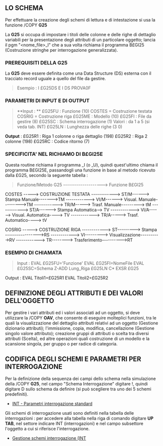 
## LO SCHEMA

Per effettuare la creazione degli schemi di lettura e di intestazione si usa la funzione /COPY  **G25**

La **G25** si occupa di impostare i titoli delle colonne e delle righe di dettaglio variabili per la presentazione degli attributi di un particolare oggetto; lancia il pgm "<nome_file>_I" che a sua volta richiama il programma B£GI25 (Costruzione stringhe per interrogazione generalizzata).

### PREREQUISITI DELLA G25

La **G25** deve essere definita come una Data Structure (DS) esterna con il tracciato record uguale a quello del file da gestire.

>Esempio :       I       £G25DS              E         I         DS                PROVA0F

### PARAMETRI DI INPUT E DI OUTPUT
>**Input : **
	             £G25FU :  Funzione (10)
   	                           COSTES = Costruzione testata
 	                           COSRIG = Costruzione riga
 	            £G25ME :  Modello (10)
                              £G25FI :  File da gestire (8)
                 	            £G25SC :  Schema interrogazione (1)
                                             Valori :  da 1 a 5 (si veda tab. INT)
                              £G25LN :  Lunghezza delle righe (3 0)

**Output** : 
	           £G25R1 :  Riga 1 colonne o riga dettaglio (198)
                             £G25R2 :  Riga 2 colonne (198)
                             £G25RC :  Codice ritorno (7)


### SPECIFICITA' NEL RICHIAMO DI B£GI25E

 Questa routine richiama il programma <nomefile>_I (o _U), quindi quest'ultimo chiama il programma B£GI25E, passandogli una funzione in base al metodo ricevuto dalla £G25, secondo  la seguente tabella : 

>Funzione/Metodo G25	-------------------->  Funzione B£GI25

COSTES -----> COSTRUZIONE TESTATA
------------>	ST/M------>	Stampa Manuale------->TM
------------>	VI/M------>	Visual. Manuale--------->TM
------------>	TR/M----->	Trasf. Manuale--------->	tM
------------>	ST/A------>	Stampa Automatica-->	TV
------------>	VI/A------>	Visual. Automatica---->	TV
------------>	TR/A----->	Trasf. Automatico---->	tV
			
COSRIG -----> COSTRUZIONE RIGA
------------>	ST--------->	Stampa ----------------->RS
------------>	VI--------->	Visualizzazione---------->RV
------------>	TR-------->	Trasferimento---------->RT



### ESEMPIO DI CHIAMATA
>Input : 
 EVAL £G25FU='Funzione'
 EVAL £G25FI=NomeFile
 EVAL £G25SC=Schema
 Z-ADD Lung_Riga £G25LN C* EXSR £G25

 Output : 
 EVAL Titoli1=£G25R1
 EVAL Titoli2=£G25R2

## DEFINIZIONE DEGLI ATTRIBUTI E DEI VALORI DELL'OGGETTO
Per gestire i vari attributi ed i valori associati ad un oggetto, si deve utilizzare la /COPY **OAV**, che consente di eseguire molteplici funzioni, tra le quali la visualizzazione del dettaglio attributi relativi ad un oggetto (Gestione dizionario attributi); l'immissione, copia, modifica, cancellazione (Gestione singolo valore attributo); creazione gruppi di attributi o scelta tra diversi attributi (Scelta), ed altre operazioni quali costruzione di un modello e la scansione singola, per gruppo o per radice di categoria.

## CODIFICA DEGLI SCHEMI E  PARAMETRI PER INTERROGAZIONE
Per la definizione della sequenza dei campi dello schema nella simulazione della /COPY **G25**, nel campo "Schema Interrogazione" digitare !, quindi digitare D sullo schema da definire (si può scegliere tra uno dei 5 schemi predefiniti).
- [INT - Parametri interrogazione standard](Sorgenti/MB/DOC_OGG/TA_INT)

Gli schemi di interrogazione usati sono definiti nella tabella delle interrogazioni :  per accedere alla tabella nella riga di comando digitare **UP TAB**, nel settore indicare INT (interrogazioni) e nel campo subsettore l'oggetto a cui si riferisce l'interrogazione.
- [Gestione schemi interrogazione (INT](Sorgenti/MB/DOC_OGG/P_TSTG25)
